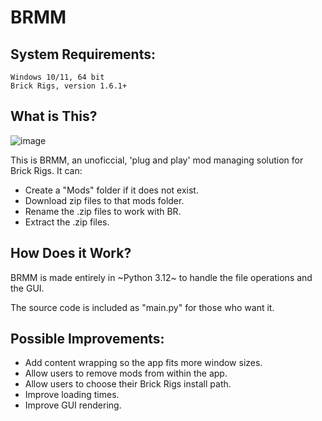 # BRMM

## System Requirements:

```
Windows 10/11, 64 bit
Brick Rigs, version 1.6.1+
```


## What is This?

![image](https://github.com/anonymous-editor/BRMM/assets/74514726/5fbc4b7b-179e-4574-82fb-340ac1190fcf)

This is BRMM, an unoficcial, 'plug and play' mod managing solution for Brick Rigs. It can:
- Create a "Mods" folder if it does not exist.
- Download zip files to that mods folder.
- Rename the .zip files to work with BR.
- Extract the .zip files.


## How Does it Work?

BRMM is made entirely in ~Python 3.12~ to handle the file operations and the GUI.

The source code is included as "main.py" for those who want it.


## Possible Improvements:
- Add content wrapping so the app fits more window sizes.
- Allow users to remove mods from within the app.
- Allow users to choose their Brick Rigs install path.
- Improve loading times.
- Improve GUI rendering.
